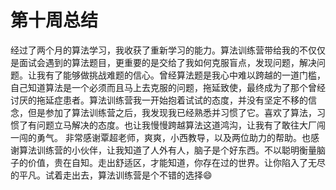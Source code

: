 # 第十周总结
经过了两个月的算法学习，我收获了重新学习的能力。算法训练营带给我的不仅仅是面试会遇到的算法题目，更重要的是交给了我如何克服盲点，发现问题，解决问题。让我有了能够做挑战难题的信心。曾经算法题是我心中难以跨越的一道门槛，自己知道算法是一个必须而且马上去克服的问题，拖延致使，最终成为了那个曾经讨厌的拖延症患者。算法训练营我一开始抱着试试的态度，并没有坚定不移的信念，但是参加了算法训练营之后，我发现我已经熟悉并习惯了它。喜欢了算法，习惯了有问题立马解决的态度。也让我慢慢跨越算法这道鸿沟，让我有了敢往大厂闯一闯的勇气。
非常感谢覃超老师，爽爽，小西教导，以及两位助力的帮助。也感谢算法训练营的小伙伴，让我知道了人外有人，脑子是个好东西。不以聪明衡量脑子的价值，贵在自知。走出舒适区，才能知道，你存在过的世界。让你陷入了无尽的平凡。试着走出去，算法训练营是个不错的选择😄

